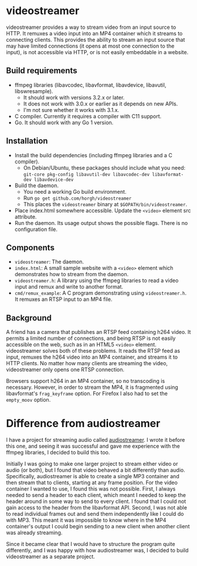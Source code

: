# videostreamer
videostreamer provides a way to stream video from an input source to HTTP.
It remuxes a video input into an MP4 container which it streams to
connecting clients. This provides the ability to stream an input source
that may have limited connections (it opens at most one connection to the
input), is not accessible via HTTP, or is not easily embeddable in a
website.


## Build requirements
* ffmpeg libraries (libavcodec, libavformat, libavdevice, libavutil,
  libswresample).
  * It should work with versions 3.2.x or later.
  * It does not work with 3.0.x or earlier as it depends on new APIs.
  * I'm not sure whether it works with 3.1.x.
* C compiler. Currently it requires a compiler with C11 support.
* Go. It should work with any Go 1 version.


## Installation
* Install the build dependencies (including ffmpeg libraries and a C
  compiler).
  * On Debian/Ubuntu, these packages should include what you need:
    `git-core pkg-config libavutil-dev libavcodec-dev libavformat-dev
    libavdevice-dev`
* Build the daemon.
  * You need a working Go build environment.
  * Run `go get github.com/horgh/videostreamer`
  * This places the `videostreamer` binary at `$GOPATH/bin/videostreamer`.
* Place index.html somewhere accessible. Update the `<video>` element src
  attribute.
* Run the daemon. Its usage output shows the possible flags. There is no
  configuration file.


## Components
* `videostreamer`: The daemon.
* `index.html`: A small sample website with a `<video>` element which
  demonstrates how to stream from the daemon.
* `videostreamer.h`: A library using the ffmpeg libraries to read a video
  input and remux and write to another format.
* `cmd/remux_example`: A C program demonstrating using `videostreamer.h`.
  It remuxes an RTSP input to an MP4 file.


## Background
A friend has a camera that publishes an RTSP feed containing h264 video. It
permits a limited number of connections, and being RTSP is not easily
accessible on the web, such as in an HTML5 `<video>` element. videostreamer
solves both of these problems. It reads the RTSP feed as input, remuxes the
h264 video into an MP4 container, and streams it to HTTP clients. No matter
how many clients are streaming the video, videostreamer only opens one RTSP
connection.

Browsers support h264 in an MP4 container, so no transcoding is necessary.
However, in order to stream the MP4, it is fragmented using libavformat's
`frag_keyframe` option. For Firefox I also had to set the `empty_moov`
option.


# Difference from audiostreamer
I have a project for streaming audio called
[audiostreamer](https://github.com/horgh/audiostreamer). I wrote it before this
one, and seeing it was successful and gave me experience with the ffmpeg
libraries, I decided to build this too.

Initially I was going to make one larger project to stream either video or audio
(or both), but I found that video behaved a bit differently than audio.
Specifically, audiostreamer is able to create a single MP3 container and then
stream that to clients, starting at any frame position. For the video container
I wanted to use, I found this was not possible. First, I always needed to send
a header to each client, which meant I needed to keep the header around in some
way to send to every client. I found that I could not gain access to the header
from the libavformat API. Second, I was not able to read individual frames out
and send them independently like I could do with MP3. This meant it was
impossible to know where in the MP4 container's output I could begin sending to
a new client when another client was already streaming.

Since it became clear that I would have to structure the program quite
differently, and I was happy with how audiostreamer was, I decided to build
videostreamer as a separate project.
